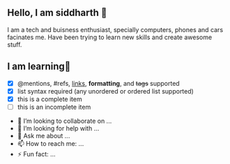 ## **Hello, I am siddharth 👋**
I am a tech and buisness enthusiast, specially computers, phones and cars facinates me. Have been trying to learn new skills and create awesome stuff.

## **I am learning🌱**
- [x] @mentions, #refs, [links](), **formatting**, and <del>tags</del> supported
- [x] list syntax required (any unordered or ordered list supported)
- [x] this is a complete item
- [ ] this is an incomplete item

- 👯 I’m looking to collaborate on ...
- 🤔 I’m looking for help with ...
- 💬 Ask me about ...
- 📫 How to reach me: ...
- ⚡ Fun fact: ...
